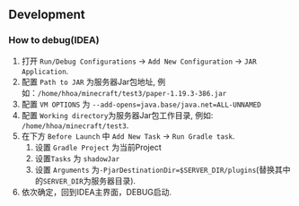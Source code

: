 ## Development
### How to debug(IDEA)
1. 打开 `Run/Debug Configurations` -> `Add New Configuration` ->
   `JAR Application`.
2. 配置 `Path to JAR` 为服务器Jar包地址, 例如：`/home/hhoa/minecraft/test3/paper-1.19.3-386.jar`
3. 配置 `VM OPTIONS` 为 `--add-opens=java.base/java.net=ALL-UNNAMED`
4. 配置 `Working directory`为服务器Jar包工作目录, 例如: `/home/hhoa/minecraft/test3`.
5. 在下方 `Before Launch` 中 `Add New Task` -> `Run Gradle task`.
    1. 设置 `Gradle Project` 为当前Project
    2. 设置`Tasks` 为 `shadowJar`
    3. 设置 `Arguments` 为`-PjarDestinationDir=$SERVER_DIR/plugins`(替换其中的`SERVER_DIR`为服务器目录).
6. 依次确定，回到IDEA主界面，DEBUG启动.
